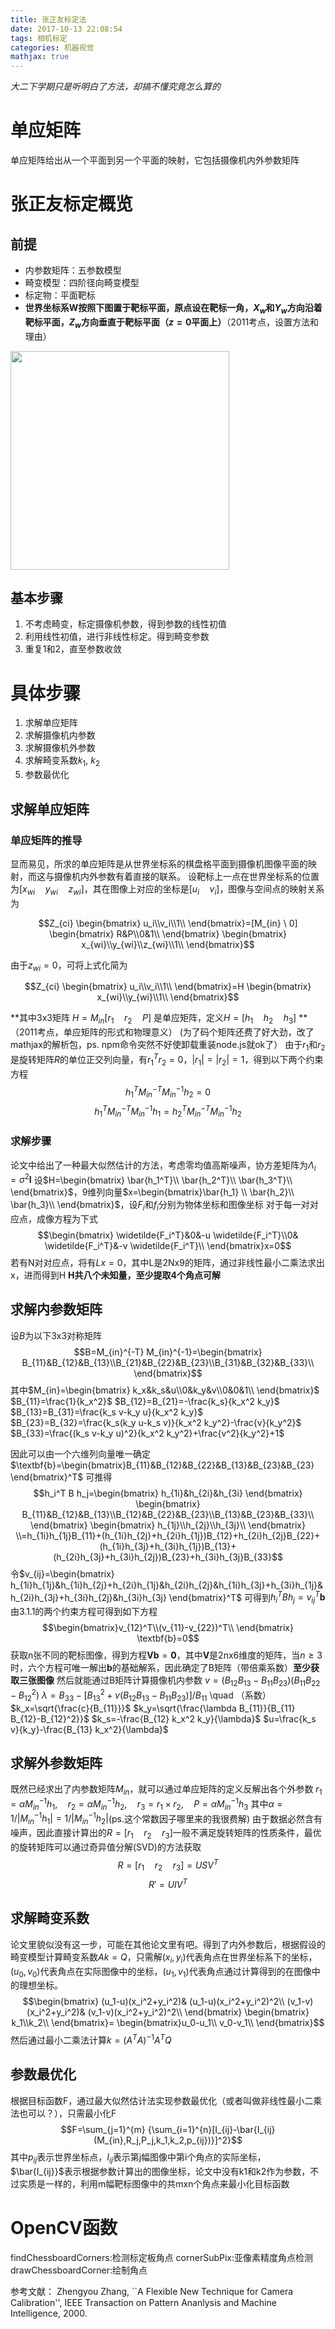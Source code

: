 ```yaml
---
title: 张正友标定法
date: 2017-10-13 22:08:54
tags: 相机标定
categories: 机器视觉
mathjax: true
---
```


*大二下学期只是听明白了方法，却搞不懂究竟怎么算的*

# 单应矩阵

单应矩阵给出从一个平面到另一个平面的映射，它包括摄像机内外参数矩阵

# 张正友标定概览

## 前提

-	内参数矩阵：五参数模型
-	畸变模型：四阶径向畸变模型
-	标定物：平面靶标
-	**世界坐标系W按照下图置于靶标平面，原点设在靶标一角，$X_w$和$Y_w$方向沿着靶标平面，$Z_w$方向垂直于靶标平面（$z=0$平面上）**（2011考点，设置方法和理由）
<img src="/img/标定板.png" width="350">

## 基本步骤

1.	不考虑畸变，标定摄像机参数，得到参数的线性初值
2.	利用线性初值，进行非线性标定。得到畸变参数
3.	重复1和2，直至参数收敛

# 具体步骤

1.	求解单应矩阵
2.	求解摄像机内参数
3.	求解摄像机外参数
4.	求解畸变系数$k_1$, $k_2$
5.	参数最优化

## 求解单应矩阵

### 单应矩阵的推导

显而易见，所求的单应矩阵是从世界坐标系的棋盘格平面到摄像机图像平面的映射，而这与摄像机内外参数有着直接的联系。
设靶标上一点在世界坐标系的位置为$[x_{wi} \quad y_{wi} \quad z_{wi}]$，其在图像上对应的坐标是$[u_i \quad v_i]$，图像与空间点的映射关系为

$$Z_{ci} \begin{bmatrix} u_i\\v_i\\1\\ \end{bmatrix}=[M_{in} \ 0] \begin{bmatrix} R&P\\0&1\\ \end{bmatrix} \begin{bmatrix} x_{wi}\\y_{wi}\\z_{wi}\\1\\ \end{bmatrix}$$       

由于$z_{wi}=0$，可将上式化简为

$$Z_{ci} \begin{bmatrix} u_i\\v_i\\1\\ \end{bmatrix}=H \begin{bmatrix} x_{wi}\\y_{wi}\\1\\ \end{bmatrix}$$

**其中3x3矩阵 $H=M_{in}[r_1 \quad r_2 \quad P]$ 是单应矩阵，定义$H=[h_1 \quad h_2 \quad h_3]$ **（2011考点，单应矩阵的形式和物理意义）
(为了码个矩阵还费了好大劲，改了mathjax的解析包，ps. npm命令突然不好使卸载重装node.js就ok了）
由于$r_1$和$r_2$是旋转矩阵$R$的单位正交列向量，有$r_1^T r_2=0$，$|r_1|=|r_2|=1$，得到以下两个约束方程
$$h_1^T M_{in}^{-T} M_{in}^{-1} h_2=0$$
$$h_1^T M_{in}^{-T} M_{in}^{-1} h_1=h_2^T M_{in}^{-T} M_{in}^{-1} h_2$$

### 求解步骤

论文中给出了一种最大似然估计的方法，考虑零均值高斯噪声，协方差矩阵为$\Lambda_i=\sigma^2 \textbf{I}$
设$H=\begin{bmatrix} \bar{h_1^T}\\ \bar{h_2^T}\\ \bar{h_3^T}\\ \end{bmatrix}$，9维列向量$x=\begin{bmatrix}\bar{h_1} \\ \bar{h_2}\\ \bar{h_3}\\ \end{bmatrix}$，设$F_i$和$f_i$分别为物体坐标和图像坐标
对于每一对对应点，成像方程为下式
$$\begin{bmatrix} \widetilde{F_i^T}&0&-u \widetilde{F_i^T}\\0& \widetilde{F_i^T}&-v \widetilde{F_i^T}\\ \end{bmatrix}x=0$$
若有N对对应点，将有$Lx=0$，其中L是2Nx9的矩阵，通过非线性最小二乘法求出x，进而得到H
**H共八个未知量，至少提取4个角点可解**

## 求解内参数矩阵

设$B$为以下3x3对称矩阵
$$B=M_{in}^{-T} M_{in}^{-1}=\begin{bmatrix} B_{11}&B_{12}&B_{13}\\B_{21}&B_{22}&B_{23}\\B_{31}&B_{32}&B_{33}\\ \end{bmatrix}$$
其中$M_{in}=\begin{bmatrix} k_x&k_s&u\\0&k_y&v\\0&0&1\\ \end{bmatrix}$
$B_{11}=\frac{1}{k_x^2}$
$B_{12}=B_{21}=-\frac{k_s}{k_x^2 k_y}$
$B_{13}=B_{31}=\frac{k_s v-k_y u}{k_x^2 k_y}$
$B_{23}=B_{32}=\frac{k_s(k_y u-k_s v)}{k_x^2 k_y^2}-\frac{v}{k_y^2}$
$B_{33}=\frac{(k_s v-k_y u)^2}{k_x^2 k_y^2}+\frac{v^2}{k_y^2}+1$

因此可以由一个六维列向量唯一确定$\textbf{b}=\begin{bmatrix}B_{11}&B_{12}&B_{22}&B_{13}&B_{23}&B_{23} \end{bmatrix}^T$
可推得
$$h_i^T B h_j=\begin{bmatrix} h_{1i}&h_{2i}&h_{3i} \end{bmatrix} \begin{bmatrix} B_{11}&B_{12}&B_{13}\\B_{12}&B_{22}&B_{23}\\B_{13}&B_{23}&B_{33}\\ \end{bmatrix} \begin{bmatrix} h_{1j}\\h_{2j}\\h_{3j}\\ \end{bmatrix} \\=h_{1i}h_{1j}B_{11}+(h_{1i}h_{2j}+h_{2i}h_{1j})B_{12}+h_{2i}h_{2j}B_{22}+(h_{1i}h_{3j}+h_{3i}h_{1j})B_{13}+(h_{2i}h_{3j}+h_{3i}h_{2j})B_{23}+h_{3i}h_{3j}B_{33}$$
令$v_{ij}=\begin{bmatrix} h_{1i}h_{1j}&h_{1i}h_{2j}+h_{2i}h_{1j}&h_{2i}h_{2j}&h_{1i}h_{3j}+h_{3i}h_{1j}&h_{2i}h_{3j}+h_{3i}h_{2j}&h_{3i}h_{3j} \end{bmatrix}^T$
可得到$h_i^T B h_j=v_{ij}^T \textbf{b}$
由3.1.1的两个约束方程可得到如下方程
$$\begin{bmatrix}v_{12}^T\\(v_{11}-v_{22})^T\\ \end{bmatrix} \textbf{b}=0$$
获取n张不同的靶标图像，得到方程$\textbf{Vb}=\textbf{0}$，其中$\textbf{V}$是2nx6维度的矩阵，当$n \geq3$时，六个方程可唯一解出$\textbf{b}$的基础解系，因此确定了B矩阵（带倍乘系数）**至少获取三张图像**
然后就能通过B矩阵计算摄像机内参数
$v=(B_{12}B_{13}-B_{11}B_{23})(B_{11}B_{22}-B_{12}^2)$
$\lambda=B_{33}-[B_{13}^2+v(B_{12}B_{13}-B_{11}B_{23})]/B_{11}$  \quad （系数）
$k_x=\sqrt{\frac{c}{B_{11}}}$
$k_y=\sqrt{\frac{\lambda B_{11}}{B_{11} B_{12}-B_{12}^2}}$
$k_s=-\frac{B_{12} k_x^2 k_y}{\lambda}$
$u=\frac{k_s v}{k_y}-\frac{B_{13} k_x^2}{\lambda}$

## 求解外参数矩阵

既然已经求出了内参数矩阵$M_{in}$，就可以通过单应矩阵的定义反解出各个外参数
$r_1=\alpha M_{in}^{-1} h_1, \quad r_2=\alpha M_{in}^{-1} h_2, \quad r_3=r_1 \times r_2, \quad P=\alpha M_{in}^{-1} h_3$
其中$\alpha=1/|M_{in}^{-1} h_1|=1/|M_{in}^{-1} h_2|$(ps.这个常数因子哪里来的我很费解)
由于数据必然含有噪声，因此直接计算出的$R=[r_1 \quad r_2 \quad r_3]$一般不满足旋转矩阵的性质条件，最优的旋转矩阵可以通过奇异值分解(SVD)的方法获取
$$R=[r_1 \quad r_2 \quad r_3]=USV^T$$
$$R'=UIV^T$$

## 求解畸变系数

论文里貌似没有这一步，可能在其他论文里有吧。得到了内外参数后，根据假设的畸变模型计算畸变系数$Ak=Q$，只需解$(x_i,y_i)$代表角点在世界坐标系下的坐标，$(u_0,v_0)$代表角点在实际图像中的坐标，$(u_1,v_1)$代表角点通过计算得到的在图像中的理想坐标。
$$\begin{bmatrix} (u_1-u)(x_i^2+y_i^2)& (u_1-u)(x_i^2+y_i^2)^2\\ (v_1-v)(x_i^2+y_i^2)& (v_1-v)(x_i^2+y_i^2)^2\\ \end{bmatrix} \begin{bmatrix} k_1\\k_2\\ \end{bmatrix}= \begin{bmatrix}u_0-u_1\\ v_0-v_1\\ \end{bmatrix}$$
然后通过最小二乘法计算$k=(A^TA)^{-1}A^TQ$

## 参数最优化

根据目标函数F，通过最大似然估计法实现参数最优化（或者叫做非线性最小二乘法也可以？），只需最小化F
$$F=\sum_{j=1}^{m} {\sum_{i=1}^{n}[I_{ij}-\bar{I_{ij}(M_{in},R_j,P_j,k_1,k_2,p_{ij})}]^2}$$
其中$p_{ij}$表示世界坐标点，$I_{ij}$表示第j幅图像中第i个角点的实际坐标，$\bar{I_{ij}}$表示根据参数计算出的图像坐标，论文中没有k1和k2作为参数，不过实质是一样的，利用m幅靶标图像中的共mxn个角点来最小化目标函数

# OpenCV函数

findChessboardCorners:检测标定板角点
cornerSubPix:亚像素精度角点检测
drawChessboardCorner:绘制角点




参考文献：
Zhengyou Zhang, ``A Flexible New Technique for Camera Calibration'', IEEE Transaction on Pattern Ananlysis and Machine Intelligence, 2000.